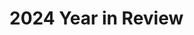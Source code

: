 # 2024 Year in Review

<!--
Switched teams
Work highlights- significantly reduced time, n+1
CockroachDB
Grew in capability- things once more difficult for me became day-to-day tasks
Challenges of scale and security were good for me
Task orchestration and distributed systems engineering

PS Connect continues
Sick 3 times
March 8
Even as it improved, it continued... 
Feel lucky to be well
Gave me an appreciation

2023 Recap
https://katherinemichel.github.io/portfolio/2023-recap.html

January
https://katherinemichel.github.io/portfolio/los-angeles-2023.html
Top videos

DjangoCon US 2023 Recap 
Featured in Django News Newsletter- was their top link for months. 
Get stats

March 3
https://katherinemichel.github.io/portfolio/djangocon-us-2024-topics-inspiration-list.html
Featured in Django News Newsletter- link
Talk submission stats
2024: 194
2023: 189
2022: 152

March- provided pics that helped inspire DjangoCon US website design theme

March- created the conference snapshot pages I'd always wanted. 
https://katherinemichel.github.io/portfolio/speaker-board-and-organizer-photos.html
https://katherinemichel.github.io/portfolio/favorite-conference-snapshots.html

March
Uncle Edward died
Smile on his face
https://www.livingstonfh.com/obituary/edward-a-markel

Tanganyka
https://twpark.com/
Visit to Lemurs- pics

April
PyTexas 2024 in Austin
Moshe

May
Featured on DjangoCon US account
https://x.com/djangocon/status/1792933457183527350

Databases connections

PyCon US 2024
https://katherinemichel.github.io/portfolio/pycon-us-2024-recap.html
Reached #2 on Hacker News... kudos from Kenneth, Trey, Seth, Hugo, etc. 
Screenshot
Cited by Hugo as must read recap- link
Featured in Django News Newsletter- link

Felt I was able to further grow my network and have a deeper understanding of subjects

Followed up on PyCon US connections
Facilitated communication from Jay at PyCon US to DEFNA
PyTexas sponsorship

June
Attended DFW Pythoneers

June
Created PyCon US 2024 Recap presentation

September
DjangoCon US 2024

Self care
New keyboard
Gym, lifting weights

Update on how I did
Not as much as expected due to issues in first half of year
https://katherinemichel.github.io/portfolio/what-i-am-paying-attention-to-in-2024.html
-->
